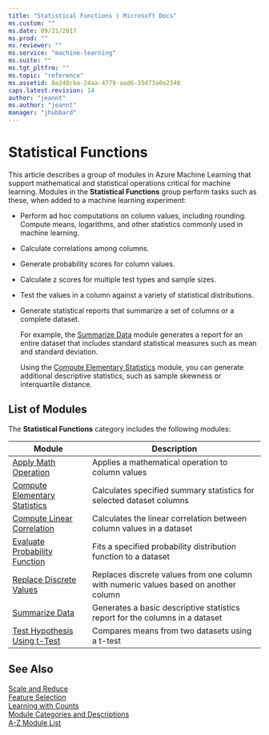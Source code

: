 ```yaml
---
title: "Statistical Functions | Microsoft Docs"
ms.custom: ""
ms.date: 09/21/2017
ms.prod: ""
ms.reviewer: ""
ms.service: "machine-learning"
ms.suite: ""
ms.tgt_pltfrm: ""
ms.topic: "reference"
ms.assetid: 8a248cba-24aa-4779-aad6-35d73a0a2340
caps.latest.revision: 14
author: "jeannt"
ms.author: "jeannt"
manager: "jhubbard"
---
```

# Statistical Functions
This article describes a group of modules in Azure Machine Learning that support mathematical and statistical operations critical for machine learning. Modules in the **Statistical Functions** group perform tasks such as these, when added to a machine learning experiment:  
  
+ Perform ad hoc computations on column values, including rounding. Compute means, logarithms, and other statistics commonly used in machine learning.  
+   Calculate correlations among columns.  
+ Generate probability scores for column values. 
+ Calculate z scores for multiple test types and sample sizes.
+ Test the values in a column against a variety of statistical distributions.  
+   Generate statistical reports that summarize a set of columns or a complete dataset.  

    For example, the [Summarize Data](summarize-data.md) module generates a report for an entire dataset that includes standard statistical measures such as mean and standard deviation. 
    
    Using the [Compute Elementary Statistics](compute-elementary-statistics.md) module, you can generate additional descriptive statistics, such as sample skewness or   interquartile distance.
  

  
##  <a name="modules"></a> List of Modules
  
 The **Statistical Functions** category includes the following modules:  
  
|Module|Description|  
|------------|-----------------|  
|[Apply Math Operation](apply-math-operation.md)|Applies a mathematical operation to column values|  
|[Compute Elementary Statistics](compute-elementary-statistics.md)|Calculates specified summary statistics for selected dataset columns|  
|[Compute Linear Correlation](compute-linear-correlation.md)|Calculates the linear correlation between column values in a dataset|  
|[Evaluate Probability Function](evaluate-probability-function.md)|Fits a specified probability distribution function to a dataset|  
|[Replace Discrete Values](replace-discrete-values.md)|Replaces discrete values from one column with numeric values based on another column|  
|[Summarize Data](summarize-data.md)|Generates a basic descriptive statistics report for the columns in a dataset|  
|[Test Hypothesis Using t-Test](test-hypothesis-using-t-test.md)|Compares means from two datasets using a t-test|  
  
## See Also  
 [Scale and Reduce](data-transformation-scale-and-reduce.md)   
 [Feature Selection](feature-selection-modules.md)   
 [Learning with Counts](data-transformation-learning-with-counts.md)   
 [Module Categories and Descriptions](machine-learning-module-descriptions.md)   
 [A-Z Module List](a-z-module-list.md)